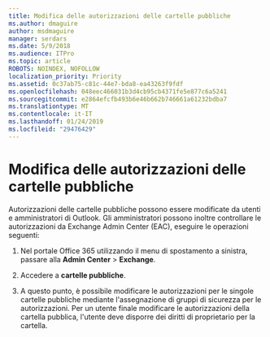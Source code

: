 ```yaml
---
title: Modifica delle autorizzazioni delle cartelle pubbliche
ms.author: dmaguire
author: msdmaguire
manager: serdars
ms.date: 5/9/2018
ms.audience: ITPro
ms.topic: article
ROBOTS: NOINDEX, NOFOLLOW
localization_priority: Priority
ms.assetid: 0c37ab75-c81c-44e7-bda8-ea43263f9fdf
ms.openlocfilehash: 048eec466031b3d4cb95cb4371fe5e877c6a5241
ms.sourcegitcommit: e2864efcfb493b6e46b662b746661a61232bdba7
ms.translationtype: MT
ms.contentlocale: it-IT
ms.lasthandoff: 01/24/2019
ms.locfileid: "29476429"
---
```

# <a name="changing-public-folder-permissions"></a>Modifica delle autorizzazioni delle cartelle pubbliche

Autorizzazioni delle cartelle pubbliche possono essere modificate da utenti e amministratori di Outlook. Gli amministratori possono inoltre controllare le autorizzazioni da Exchange Admin Center (EAC), eseguire le operazioni seguenti:
  
1. Nel portale Office 365 utilizzando il menu di spostamento a sinistra, passare alla **Admin Center** \> **Exchange**.
    
2. Accedere a **cartelle pubbliche**.
    
3. A questo punto, è possibile modificare le autorizzazioni per le singole cartelle pubbliche mediante l'assegnazione di gruppi di sicurezza per le autorizzazioni. Per un utente finale modificare le autorizzazioni della cartella pubblica, l'utente deve disporre dei diritti di proprietario per la cartella.
    

